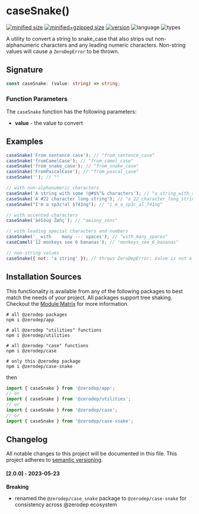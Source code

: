 # caseSnake()

[![minified size](https://img.shields.io/bundlephobia/min/@zerodep/case-snake?style=flat-square&color=blue)](https://bundlephobia.com/package/@zerodep/case-snake)
[![minified+gzipped size](https://img.shields.io/bundlephobia/minzip/@zerodep/case-snake?style=flat-square&color=blue)](https://bundlephobia.com/package/@zerodep/case-snake)
[![version](https://img.shields.io/npm/v/@zerodep/case-snake?style=flat-square&color=blue)](https://www.npmjs.com/package/@zerodep/case-snake)
![language](https://img.shields.io/badge/typescript-100%25-blue?style=flat-square)
![types](https://img.shields.io/badge/types-included-blue?style=flat-square)

A utility to convert a string to snake_case that also strips out non-alphanumeric characters and any leading numeric characters. Non-string values will cause a `ZeroDepError` to be thrown.

## Signature

```typescript
const caseSnake: (value: string) => string;
```

### Function Parameters

The `caseSnake` function has the following parameters:

- **value** - the value to convert

## Examples

```javascript
caseSnake('From sentence case'); // "from_sentence_case"
caseSnake('fromCamelCase'); // "from_camel_case"
caseSnake('from_snake_case'); // "from_snake_case"
caseSnake('FromPascalCase'); // "from_pascal_case"
caseSnake(''); // ""

// with non-alphanumeric characters
caseSnake('A string with some !@#$%^& characters'); // "a_string_with_some_characters"
caseSnake('A #22 character long string'); // "a_22_character_long_string"
caseSnake("I'm a sp3c!al $741ng"); // "i_m_a_sp3c_al_741ng"

// with accented characters
caseSnake('àëîóüý Žøñç'); // "aeiouy_zonc"

// with leading special characters and numbers
caseSnake('__with    many --- spaces'); // "with_many_spaces"
caseCamel('12 monkeys see 6 bananas'); // "monkeys_see_6_bananas"

// non-string values
caseSnake({ not: 'a string' }); // throws ZeroDepError: Value is not a string
```

## Installation Sources

This functionality is available from any of the following packages to best match the needs of your project. All packages support tree shaking. Checkout the [Module Matrix](/) for more information.

```shell
# all @zerodep packages
npm i @zerodep/app

# all @zerodep "utilities" functions
npm i @zerodep/utilities

# all @zerodep "case" functions
npm i @zerodep/case

# only this @zerodep package
npm i @zerodep/case-snake
```

then

```javascript
import { caseSnake } from '@zerodep/app';
// or
import { caseSnake } from '@zerodep/utilities';
// or
import { caseSnake } from '@zerodep/case';
// or
import { caseSnake } from '@zerodep/case-snake';
```

## Changelog

All notable changes to this project will be documented in this file. This project adheres to [semantic versioning](https://semver.org/spec/v2.0.0.html).

#### [2.0.0] - 2023-05-23

**Breaking**

- renamed the `@zerodep/case_snake` package to `@zerodep/case-snake` for consistency across @zerodep ecosystem

